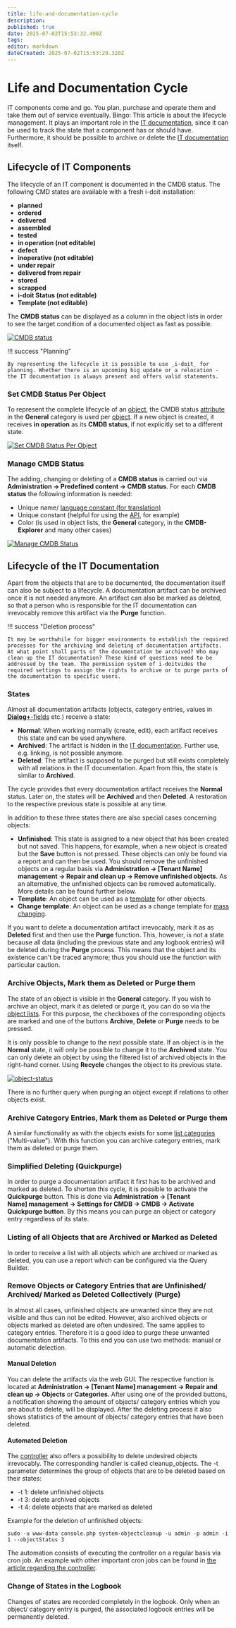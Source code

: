 ```yaml
---
title: life-and-documentation-cycle
description: 
published: true
date: 2025-07-02T15:53:32.490Z
tags: 
editor: markdown
dateCreated: 2025-07-02T15:53:29.320Z
---
```


# Life and Documentation Cycle

IT components come and go. You plan, purchase and operate them and take them out of service eventually. Bingo: This article is about the lifecycle management. It plays an important role in the [IT documentation](../glossary.md), since it can be used to track the state that a component has or should have. Furthermore, it should be possible to archive or delete the [IT documentation](../glossary.md) itself.

## Lifecycle of IT Components

The lifecycle of an IT component is documented in the CMDB status. The following CMD states are available with a fresh i-doit installation:

-   **planned**
-   **ordered**
-   **delivered**
-   **assembled**
-   **tested**
-   **in operation (not editable)**
-   **defect**
-   **inoperative (not editable)**
-   **under repair**
-   **delivered from repair**
-   **stored**
-   **scrapped**
-   **i-doit Status (not editable)**
-   **Template (not editable)**

The **CMDB status** can be displayed as a column in the object lists in order to see the target condition of a documented object as fast as possible.

[![CMDB status](../assets/images/en/basics/life-and-documentation-cycle/1-ladc.png)](../assets/images/en/basics/life-and-documentation-cycle/1-ladc.png)

!!! success "Planning"

    By representing the lifecycle it is possible to use _i-doit_ for planning. Whether there is an upcoming big update or a relocation - the IT documentation is always present and offers valid statements.

### Set CMDB Status Per Object

To represent the complete lifecycle of an [object](../glossary.md), the CMDB status [attribute](../glossary.md) in the **General** category is used per [object](../glossary.md). If a new object is created, it receives **in operation** as its **CMDB status**, if not explicitly set to a different state.

[![Set CMDB Status Per Object](../assets/images/en/basics/life-and-documentation-cycle/2-ladc.png)](../assets/images/en/basics/life-and-documentation-cycle/2-ladc.png)

### Manage CMDB Status

The adding, changing or deleting of a **CMDB status** is carried out via **Administration → Predefined content → CMDB status**. For each **CMDB status** the following information is needed:

-   Unique name/ [language constant (for translation)](../system-administration/localization.md)
-   Unique constant (helpful for using the [API](../i-doit-add-ons/api/index.md), for example)
-   Color (is used in object lists, the **General** category, in the **CMDB-Explorer** and many other cases)

[![Manage CMDB Status](../assets/images/en/basics/life-and-documentation-cycle/3-ladc.png)](../assets/images/en/basics/life-and-documentation-cycle/3-ladc.png)

## Lifecycle of the IT Documentation

Apart from the objects that are to be documented, the documentation itself can also be subject to a lifecycle. A documentation artifact can be archived once it is not needed anymore. An artifact can also be marked as deleted, so that a person who is responsible for the IT documentation can irrevocably remove this artifact via the **Purge** function.

!!! success "Deletion process"

    It may be worthwhile for bigger environments to establish the required processes for the archiving and deleting of documentation artifacts. At what point shall parts of the documentation be archived? Who may clean up the IT documentation? These kind of questions need to be addressed by the team. The permission system of i-doitvides the required settings to assign the rights to archive or to purge parts of the documentation to specific users.

### States

Almost all documentation artifacts (objects, category entries, values in [**Dialog+**\-fields](./dialog-admin.md) etc.) receive a state:

-   **Normal**: When working normally (create, edit), each artifact receives this state and can be used anywhere.
-   **Archived**: The artifact is hidden in the [IT documentation](../glossary.md). Further use, e.g. linking, is not possible anymore.
-   **Deleted**: The artifact is supposed to be purged but still exists completely with all relations in the IT documentation. Apart from this, the state is similar to **Archived**.

The cycle provides that every documentation artifact receives the **Normal** status. Later on, the states will be **Archived** and then **Deleted**. A restoration to the respective previous state is possible at any time.

In addition to these three states there are also special cases concerning objects:

-   **Unfinished**: This state is assigned to a new object that has been created but not saved. This happens, for example, when a new object is created but the **Save** button is not pressed. These objects can only be found via a report and can then be used. You should remove the unfinished objects on a regular basis via **Administration → [Tenant Name] management → Repair and clean up → Remove unfinished objects**. As an alternative, the unfinished objects can be removed automatically. More details can be found further below.
-   **Template**: An object can be used as a [template](../efficient-documentation/templates.md) for other objects.
-   **Change template**: An object can be used as a change template for [mass changing](../efficient-documentation/mass-change.md).

If you want to delete a documentation artifact irrevocably, mark it as as **Deleted** first and then use the **Purge** function. This, however, is not a state because all data (including the previous state and any logbook entries) will be deleted during the **Purge** process. This means that the object and its existence can't be traced anymore; thus you should use the function with particular caution.

### Archive Objects, Mark them as Deleted or Purge them

The state of an object is visible in the **General** category. If you wish to archive an object, mark it as deleted or purge it, you can do so via the [object lists](./object-list/index.md). For this purpose, the checkboxes of the corresponding objects are marked and one of the buttons **Archive**, **Delete** or **Purge** needs to be pressed.

It is only possible to change to the next possible state. If an object is in the **Normal** state, it will only be possible to change it to the **Archived** state. You can only delete an object by using the filtered list of archived objects in the right-hand corner. Using **Recycle** changes the object to its previous state.

[![object-status](../assets/images/en/basics/life-and-documentation-cycle/4-ladc.png)](../assets/images/en/basics/life-and-documentation-cycle/4-ladc.png)

There is no further query when purging an object except if relations to other objects exist.

### Archive Category Entries, Mark them as Deleted or Purge them

A similar functionality as with the objects exists for some [list categories](../glossary.md) ("Multi-value"). With this function you can archive category entries, mark them as deleted or purge them.

### Simplified Deleting (Quickpurge)

In order to purge a documentation artifact it first has to be archived and marked as deleted. To shorten this cycle, it is possible to activate the **Quickpurge** button. This is done via **Administration → [Tenant Name] management → Settings for CMDB → CMDB → Activate Quickpurge button**. By this means you can purge an object or category entry regardless of its state.

### Listing of all Objects that are Archived or Marked as Deleted

In order to receive a list with all objects which are archived or marked as deleted, you can use a report which can be configured via the Query Builder.

### Remove Objects or Category Entries that are Unfinished/ Archived/ Marked as Deleted Collectively (**Purge**)

In almost all cases, unfinished objects are unwanted since they are not visible and thus can not be edited. However, also archived objects or objects marked as deleted are often undesired. The same applies to category entries. Therefore it is a good idea to purge these unwanted documentation artifacts. To this end you can use two methods: manual or automatic delection.

#### Manual Deletion

You can delete the artifacts via the web GUI. The respective function is located at **Administration → [Tenant Name] management → Repair and clean up → Objects** or **Categories**. After using one of the provided buttons, a notification showing the amount of objects/ category entries which you are about to delete, will be displayed. After the deleting process it also shows statistics of the amount of objects/ category entries that have been deleted.

#### Automated Deletion

The [controller](../automation-and-integration/cli/index.md) also offers a possibility to delete undesired objects irrevocably. The corresponding handler is called cleanup_objects. The -t parameter determines the group of objects that are to be deleted based on their states:

-   -t 1: delete unfinished objects
-   -t 3: delete archived objects
-   -t 4: delete objects that are marked as deleted

Example for the deletion of unfinished objects:

    sudo -u www-data console.php system-objectcleanup -u admin -p admin -i 1 --objectStatus 3

The automation consists of executing the controller on a regular basis via cron job. An example with other important cron jobs can be found in [the article regarding the controller](../automation-and-integration/cli/index.md).

### Change of States in the Logbook

Changes of states are recorded completely in the logbook. Only when an object/ category entry is purged, the associated logbook entries will be permanently deleted.
